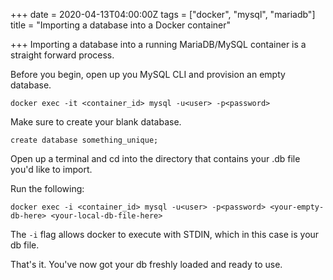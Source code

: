+++
date = 2020-04-13T04:00:00Z
tags = ["docker", "mysql", "mariadb"]
title = "Importing a database into a Docker container"

+++
Importing a database into a running MariaDB/MySQL container is a straight forward process.

Before you begin, open up you MySQL CLI and provision an empty database.

    docker exec -it <container_id> mysql -u<user> -p<password>

Make sure to create your blank database.

    create database something_unique;

Open up a terminal and cd into the directory that contains your .db file you'd like to import.

Run the following:

    docker exec -i <container_id> mysql -u<user> -p<password> <your-empty-db-here> <your-local-db-file-here>	

The `-i` flag allows docker to execute with STDIN, which in this case is your db file.

That's it. You've now got your db freshly loaded and ready to use.